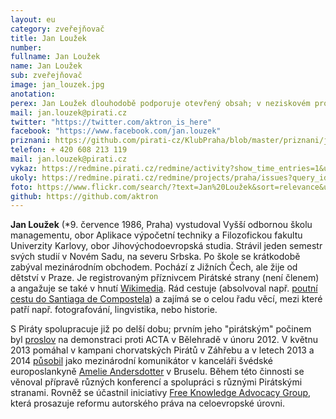 ```yaml
---
layout: eu
category: zveřejňovač
title: Jan Loužek
number: 
fullname: Jan Loužek
name: Jan Loužek
sub: zveřejňovač
image: jan_louzek.jpg
anotation: 
perex: Jan Loužek dlouhodobě podporuje otevřený obsah; v neziskovém prostředí se zabývá otevřeným vzděláváním, problematikou autorského práva a komunitní spolupráce.
mail: jan.louzek@pirati.cz
twitter: "https://twitter.com/aktron_is_here"
facebook: "https://www.facebook.com/jan.louzek"
priznani: https://github.com/pirati-cz/KlubPraha/blob/master/priznani/jan-louzek.md
telefon: + 420 608 213 119
mail: jan.louzek@pirati.cz
vykaz: https://redmine.pirati.cz/redmine/activity?show_time_entries=1&user_id=46
ukoly: https://redmine.pirati.cz/redmine/projects/praha/issues?query_id=14
foto: https://www.flickr.com/search/?text=Jan%20Loužek&sort=relevance&user_id=68741528%40N03
github: https://github.com/aktron
---
```


**Jan Loužek** (*9. července 1986, Praha) vystudoval Vyšší odbornou školu managementu, obor Aplikace výpočetní techniky a Filozofickou fakultu Univerzity Karlovy, obor Jihovýchodoevropská studia. Strávil jeden semestr svých studií v Novém Sadu, na severu Srbska. Po škole se krátkodobě zabýval mezinárodním obchodem. Pochází z Jižních Čech, ale žije od dětství v Praze. Je registrovaným příznivcem Pirátské strany (není členem) a angažuje se také v hnutí [Wikimedia][3]. Rád cestuje (absolvoval např. [poutní cestu do Santiaga de Compostela][5]) a zajímá se o celou řadu věcí, mezi které patří např. fotografování, lingvistika, nebo historie.

S Piráty spolupracuje již po delší dobu; prvním jeho "pirátským" počinem byl [proslov][4] na demonstraci proti ACTA v Bělehradě v únoru 2012. V květnu 2013 pomáhal v kampani chorvatských Pirátů v Záhřebu a v letech 2013 a 2014 [působil][1] jako mezinárodní komunikátor v kanceláři švédské europoslankyně [Amelie Andersdotter][2] v Bruselu. Během této činnosti se věnoval přípravě různých konferencí a spolupráci s různými Pirátskými stranami. Rovněž se účastnil iniciativy [Free Knowledge Advocacy Group][6], která prosazuje reformu autorského práva na celoevropské úrovni.

[1]: https://ameliaandersdotter.eu/author/jan-louzek
[2]: https://ameliaandersdotter.eu/
[3]: http://www.wikimedia.org/
[4]: https://www.youtube.com/watch?v=K1qgnLTpE1Q
[5]: https://cs.wikipedia.org/wiki/Svatojakubsk%C3%A1_cesta
[6]: https://meta.wikimedia.org/wiki/EU_policy
